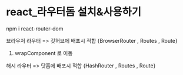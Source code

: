 # react_라우터돔 설치&사용하기

npm i react-router-dom 

브라우저 라우터 => 깃허브에 배포시 적합 {BrowserRouter , Routes , Route}
1. wrapComponent 로 이동

해시 라우터 => 닷홈에 배포시 적합 {HashRouter , Routes , Route}
